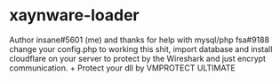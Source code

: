 # xaynware-loader
Author insane#5601 (me) and thanks for help with mysql/php fsa#9188 change your config.php to working this shit, import database and install cloudflare on your server to protect by the Wireshark and just encrypt communication. + Protect your dll by VMPROTECT ULTIMATE
